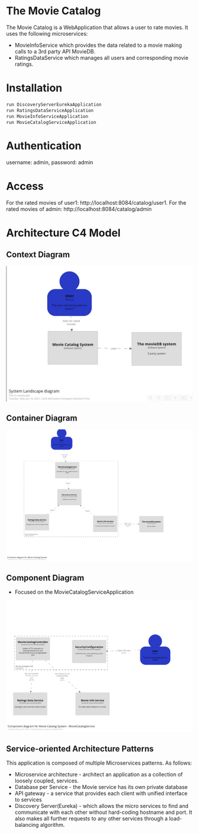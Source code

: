 # The Movie Catalog 

The Movie Catalog is a WebApplication that allows a user to rate movies. It uses the following microservices:
- MovieInfoService which provides the data related to a movie making calls to a 3rd party API MovieDB.
- RatingsDataService which manages all users and corresponding movie ratings. 

# Installation
```
run DiscoveryServerEurekaApplication
run RatingsDataServiceApplication
run MovieInfoServiceApplication
run MovieCatalogServiceApplication
```

# Authentication
username: admin, password: admin

# Access
For the rated movies of user1: http://localhost:8084/catalog/user1. For the rated movies of admin: http://localhost:8084/catalog/admin

# Architecture C4 Model

## Context Diagram
![Context Diagram](./context-diagram.JPG)

## Container Diagram
![Container Diagram](./container-diagram.png)

## Component Diagram

- Focused on the MovieCatalogServiceApplication

![Component Diagram](./component-diagram.png)


## Service-oriented Architecture Patterns
This application is composed of multiple Microservices patterns. As follows:

- Microservice architecture - architect an application as a collection of loosely coupled, services.
- Database per Service - the Movie service has its own private database
- API gateway - a service that provides each client with unified interface to services
- Discovery Server(Eureka) - which allows the micro services to find and communicate with each other without hard-coding hostname and port. It also makes all further requests to any other services through a load-balancing algorithm.
